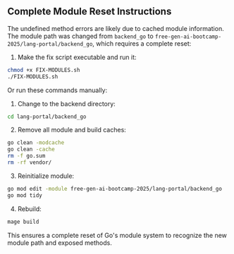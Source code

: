 ## Complete Module Reset Instructions

The undefined method errors are likely due to cached module information. The module path was changed from `backend_go` to `free-gen-ai-bootcamp-2025/lang-portal/backend_go`, which requires a complete reset:

1. Make the fix script executable and run it:
```bash
chmod +x FIX-MODULES.sh
./FIX-MODULES.sh
```

Or run these commands manually:

1. Change to the backend directory:
```bash
cd lang-portal/backend_go
```

2. Remove all module and build caches:
```bash
go clean -modcache
go clean -cache
rm -f go.sum
rm -rf vendor/
```

3. Reinitialize module:
```bash
go mod edit -module free-gen-ai-bootcamp-2025/lang-portal/backend_go
go mod tidy
```

4. Rebuild:
```bash
mage build
```

This ensures a complete reset of Go's module system to recognize the new module path and exposed methods.